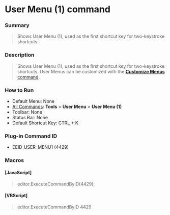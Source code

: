 # User Menu (1) command

### Summary

> Shows User Menu (1), used as the first shortcut key for two-keystroke
> shortcuts.

### Description

> Shows User Menu (1), used as the first shortcut key for two-keystroke
> shortcuts. User Menus can be customized with the [**Customize Menus** command](customize_menu).

### How to Run

- Default Menu: None
- [All Commands](all_commands): **Tools** >
**User Menu** \> **User Menu (1)**
- Toolbar: None
- Status Bar: None
- Default Shortcut Key: CTRL + K

### Plug-in Command ID

- EEID\_USER\_MENU1 (4429)

### Macros

#### \[JavaScript\]

> editor.ExecuteCommandByID(4429);

#### \[VBScript\]

> editor.ExecuteCommandByID 4429
